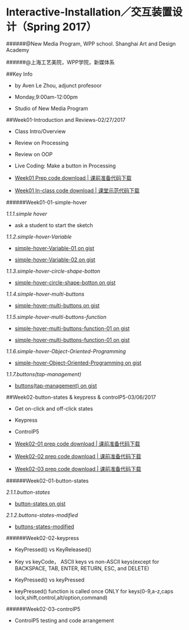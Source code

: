 # **Interactive-Installation／交互装置设计（Spring 2017**）
######@New Media Program, WPP school. Shanghai Art and Design Academy

######@上海工艺美院，WPP学院，新媒体系

##Key Info
- by Aven Le Zhou, adjunct profesoor

- Monday,9:00am-12:00pm

- Studio of New Media Program

##Week01-Introduction and Reviews-02/27/2017

- Class Intro/Overview

- Review on Processing

- Review on OOP

- Live Coding: Make a button in Processing

- [Week01 Prep code download | 课前准备代码下载](https://1drv.ms/f/s!Aiakqp-lroptuEybsb8MDo-j-nT4)

- [Week01 In-class code download | 课堂示范代码下载](https://1drv.ms/f/s!Aiakqp-lroptuERBSTJddzTm51LI)

######Week01-01-simple-hover

*1.1.1.simple hover*

- ask a student to start the sketch

*1.1.2.simple-hover-Variable*

- [simple-hover-Variable-01 on gist](https://gist.github.com/aaaven/7e46b8c842963d8d267bc9626c866804)

- [simple-hover-Variable-02 on gist](https://gist.github.com/aaaven/ad3e6a9902befb1ab47be66df2959f61)

*1.1.3.simple-hover-circle-shape-botton*

- [simple-hover-circle-shape-botton on gist](https://gist.github.com/aaaven/9ca7b5e84e2579ce6bf9c5c1e1e804bd)

*1.1.4.simple-hover-multi-buttons*

- [simple-hover-multi-buttons on gist](https://gist.github.com/aaaven/7bcab680d4b60f5db502ce13f164b9ba)

*1.1.5.simple-hover-multi-buttons-function*

- [simple-hover-multi-buttons-function-01 on gist](https://gist.github.com/aaaven/db8a333c933a6c626c1ce66a724ff1ac)

- [simple-hover-multi-buttons-function-01 on gist](https://gist.github.com/aaaven/0c11d7fd0631fe4225c48b3d5ffe67ce)

*1.1.6.simple-hover-Object-Oriented-Programming*

- [simple-hover-Object-Oriented-Programming on gist](https://gist.github.com/aaaven/da0fdb65c6805fa638635fb60ae67434)

*1.1.7.buttons(tap-management)*

- [buttons(tap-management) on gist](https://gist.github.com/aaaven/dc190bc604a0c460f93f34424150a68e)


##Week02-button-states & keypress & controlP5-03/06/2017

- Get on-click and off-click states

- Keypress

- ControlP5

- [Week02-01 prep code download  | 课前准备代码下载](https://1drv.ms/f/s!Aiakqp-lroptuG9strCRte-TYd2U)

- [Week02-02 prep code download  | 课前准备代码下载](https://1drv.ms/f/s!Aiakqp-lroptuHHMwIhIJd6y5hix)

- [Week02-03 prep code download  | 课前准备代码下载](https://1drv.ms/f/s!Aiakqp-lroptuHAYZBvicDTlVD4-)

######Week02-01-button-states

*2.1.1.button-states*

- [button-states on gist](https://gist.github.com/aaaven/c2794336983ba511aa809ed53d94c604)

*2.1.2.buttons-states-modified*

- [buttons-states-modified](https://gist.github.com/aaaven/fbc1e4b46022d444aee3fbd9b7bf4c13)

######Week02-02-keypress

- KeyPressed() vs KeyReleased()

- Key vs keyCode， ASCII keys vs non-ASCII keys(except for BACKSPACE, TAB, ENTER, RETURN, ESC, and DELETE)

- KeyPressed() vs keyPressed

- keyPressed() function is called once ONLY for keys(0-9,a-z,caps lock,shift,control,alt/option,command)

######Week02-03-controlP5

- ControlP5 testing and code arrangement

